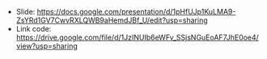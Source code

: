 
- Slide: https://docs.google.com/presentation/d/1pHfUJp1KuLMA9-ZsYRd1GV7CwvRXLQWB9aHemdJBf_U/edit?usp=sharing
- Link code: https://drive.google.com/file/d/1JzINUIb6eWFv_SSjsNGuEoAF7JhE0oe4/view?usp=sharing

